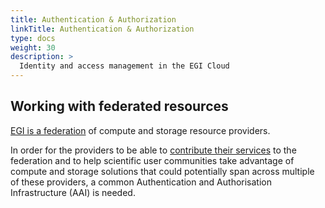 ```yaml
---
title: Authentication & Authorization
linkTitle: Authentication & Authorization
type: docs
weight: 30
description: >
  Identity and access management in the EGI Cloud
---
```


## Working with federated resources

[EGI is a federation](https://www.egi.eu/federation/) of
compute and storage resource providers.

In order for the providers to be able to
[contribute their services](../../providers/check-in) to the federation
and to help scientific user communities take advantage of
compute and storage solutions that could potentially span across multiple
of these providers, a common Authentication and Authorisation
Infrastructure (AAI) is needed.
